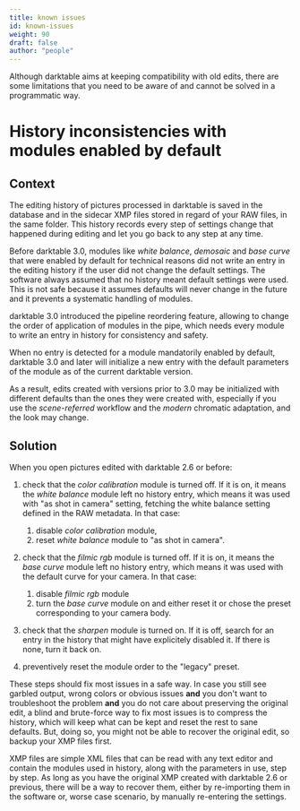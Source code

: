 ```yaml
---
title: known issues
id: known-issues
weight: 90
draft: false
author: "people"
---
```


Although darktable aims at keeping compatibility with old edits, there are some limitations that you need to be aware of and cannot be solved in a programmatic way.

# History inconsistencies with modules enabled by default

## Context

The editing history of pictures processed in darktable is saved in the database and in the sidecar XMP files stored in regard of your RAW files, in the same folder. This history records every step of settings change that happened during editing and let you go back to any step at any time.

Before darktable 3.0, modules like *white balance*, *demosaic* and *base curve* that were enabled by default for technical reasons did not write an entry in the editing history if the user did not change the default settings. The software always assumed that no history meant default settings were used. This is not safe because it assumes defaults will never change in the future and it prevents a systematic handling of modules.

darktable 3.0 introduced the pipeline reordering feature, allowing to change the order of application of modules in the pipe, which needs every module to write an entry in history for consistency and safety.

When no entry is detected for a module mandatorily enabled by default, darktable 3.0 and later will initialize a new entry with the default parameters of the module as of the current darktable version.

As a result, edits created with versions prior to 3.0 may be initialized with different defaults than the ones they were created with, especially if you use the *scene-referred* workflow and the *modern* chromatic adaptation, and the look may change.

## Solution

When you open pictures edited with darktable 2.6 or before:

1. check that the *color calibration* module is turned off. If it is on, it means the *white balance* module left no history entry, which means it was used with "as shot in camera" setting, fetching the white balance setting defined in the RAW metadata. In that case:

    1. disable *color calibration* module,
    2. reset *white balance* module to "as shot in camera".

2. check that the *filmic rgb* module is turned off. If it is on, it means the *base curve* module left no history entry, which means it was used with the default curve for your camera. In that case:

    1. disable *filmic rgb* module
    2. turn the *base curve* module on and either reset it or chose the preset corresponding to your camera body.

3. check that the *sharpen* module is turned on. If it is off, search for an entry in the history that might have explicitely disabled it. If there is none, turn it back on.

4. preventively reset the module order to the "legacy" preset.


These steps should fix most issues in a safe way. In case you still see garbled output, wrong colors or obvious issues **and** you don't want to troubleshoot the problem **and** you do not care about preserving the original edit, a blind and brute-force way to fix most issues is to compress the history, which will keep what can be kept and reset the rest to sane defaults. But, doing so, you might not be able to recover the original edit, so backup your XMP files first.

XMP files are simple XML files that can be read with any text editor and contain the modules used in history, along with the parameters in use, step by step. As long as you have the original XMP created with darktable 2.6 or previous, there will be a way to recover them, either by re-importing them in the software or, worse case scenario, by manually re-entering the settings.
